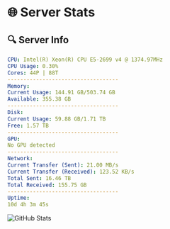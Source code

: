 # 🌐 Server Stats
## 🔍 Server Info
```yaml
CPU: Intel(R) Xeon(R) CPU E5-2699 v4 @ 1374.97MHz
CPU Usage: 0.30%
Cores: 44P | 88T
-----------------------------------
Memory:
Current Usage: 144.91 GB/503.74 GB
Available: 355.38 GB
-----------------------------------
Disk:
Current Usage: 59.88 GB/1.71 TB
Free: 1.57 TB
-----------------------------------
GPU:
No GPU detected
-----------------------------------
Network:
Current Transfer (Sent): 21.00 MB/s
Current Transfer (Received): 123.52 KB/s
Total Sent: 16.46 TB
Total Received: 155.75 GB
-----------------------------------
Uptime:
10d 4h 3m 45s
```
![GitHub Stats](https://img.shields.io/badge/Updated-2025-03-18_01:26:34-blue)